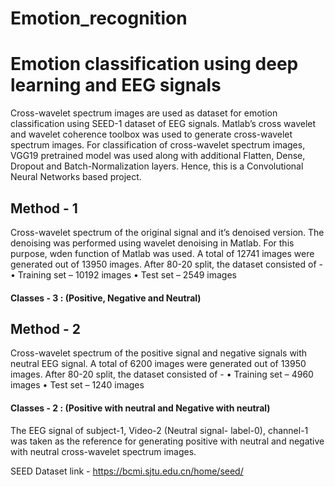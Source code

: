 # Emotion_recognition
# Emotion classification using deep learning and EEG signals

Cross-wavelet spectrum images are used as dataset for emotion classification using SEED-1 dataset of EEG signals.
Matlab’s cross wavelet and wavelet coherence toolbox was used to generate cross-wavelet spectrum images.
For classification of cross-wavelet spectrum images, VGG19 pretrained model was used along with additional Flatten, Dense, Dropout and Batch-Normalization layers. Hence, this is a Convolutional Neural Networks based project.

## Method - 1
Cross-wavelet spectrum of the original signal and it’s denoised version. The denoising was performed using wavelet denoising in Matlab. For this purpose, wden function of Matlab was used.  A total of 12741 images were generated out of 13950 images. 
 After 80-20 split, the dataset consisted of -
•	Training set – 10192 images
•	Test set – 2549 images
#### Classes - 3 : (Positive, Negative and Neutral)


## Method - 2
Cross-wavelet spectrum of the positive signal and negative signals with neutral EEG signal. A total of 6200 images were generated out of 13950 images. After 80-20 split, the dataset consisted of -
•	Training set – 4960 images
•	Test set – 1240 images
#### Classes - 2 : (Positive with neutral and Negative with neutral)

 The EEG signal of subject-1, Video-2 (Neutral signal- label-0), channel-1 was taken as the reference for generating positive with neutral and negative with neutral cross-wavelet spectrum images. 



SEED Dataset link - https://bcmi.sjtu.edu.cn/home/seed/
